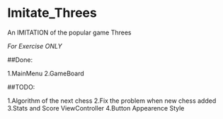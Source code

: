 # Imitate_Threes
An IMITATION of the popular game Threes

_For Exercise ONLY_

##Done:

1.MainMenu
2.GameBoard

##TODO:

1.Algorithm of the next chess
2.Fix the problem when new chess added
3.Stats and Score ViewController
4.Button Appearence Style
